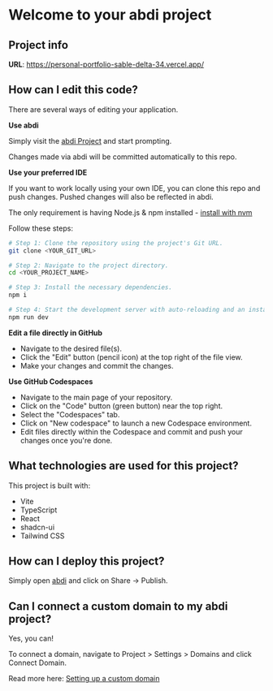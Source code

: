 # Welcome to your abdi project

## Project info

**URL**: https://personal-portfolio-sable-delta-34.vercel.app/

## How can I edit this code?

There are several ways of editing your application.

**Use abdi**

Simply visit the [abdi Project](https://personal-portfolio-sable-delta-34.vercel.app/) and start prompting.

Changes made via abdi will be committed automatically to this repo.

**Use your preferred IDE**

If you want to work locally using your own IDE, you can clone this repo and push changes. Pushed changes will also be reflected in abdi.

The only requirement is having Node.js & npm installed - [install with nvm](https://github.com/nvm-sh/nvm#installing-and-updating)

Follow these steps:

```sh
# Step 1: Clone the repository using the project's Git URL.
git clone <YOUR_GIT_URL>

# Step 2: Navigate to the project directory.
cd <YOUR_PROJECT_NAME>

# Step 3: Install the necessary dependencies.
npm i

# Step 4: Start the development server with auto-reloading and an instant preview.
npm run dev
```

**Edit a file directly in GitHub**

- Navigate to the desired file(s).
- Click the "Edit" button (pencil icon) at the top right of the file view.
- Make your changes and commit the changes.

**Use GitHub Codespaces**

- Navigate to the main page of your repository.
- Click on the "Code" button (green button) near the top right.
- Select the "Codespaces" tab.
- Click on "New codespace" to launch a new Codespace environment.
- Edit files directly within the Codespace and commit and push your changes once you're done.

## What technologies are used for this project?

This project is built with:

- Vite
- TypeScript
- React
- shadcn-ui
- Tailwind CSS

## How can I deploy this project?

Simply open [abdi](https://personal-portfolio-sable-delta-34.vercel.app/) and click on Share -> Publish.

## Can I connect a custom domain to my abdi project?

Yes, you can!

To connect a domain, navigate to Project > Settings > Domains and click Connect Domain.

Read more here: [Setting up a custom domain](https://docs.abdi.dev/tips-tricks/custom-domain#step-by-step-guide)
